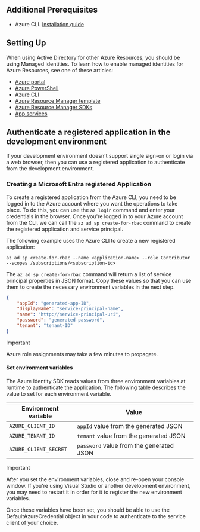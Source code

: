 ## Additional Prerequisites

 - Azure CLI. [Installation guide](/cli/azure/install-azure-cli)

## Setting Up

When using Active Directory for other Azure Resources, you should be using Managed identities. To learn how to enable managed identities for Azure Resources, see one of these articles:

- [Azure portal](../../../../../active-directory/managed-identities-azure-resources/qs-configure-portal-windows-vm.md)
- [Azure PowerShell](../../../../../active-directory/managed-identities-azure-resources/qs-configure-powershell-windows-vm.md)
- [Azure CLI](../../../../../active-directory/managed-identities-azure-resources/qs-configure-cli-windows-vm.md)
- [Azure Resource Manager template](../../../../../active-directory/managed-identities-azure-resources/qs-configure-template-windows-vm.md)
- [Azure Resource Manager SDKs](../../../../../active-directory/managed-identities-azure-resources/qs-configure-sdk-windows-vm.md)
- [App services](../../../../../app-service/overview-managed-identity.md)

## Authenticate a registered application in the development environment

If your development environment doesn't support single sign-on or login via a web browser, then you can use a registered application to authenticate from the development environment.

<a name='creating-an-azure-active-directory-registered-application'></a>

### Creating a Microsoft Entra registered Application

To create a registered application from the Azure CLI, you need to be logged in to the Azure account where you want the operations to take place. To do this, you can use the `az login` command and enter your credentials in the browser. Once you're logged in to your Azure account from the CLI, we can call the `az ad sp create-for-rbac` command to create the registered application and service principal.

The following example uses the Azure CLI to create a new registered application:

```azurecli
az ad sp create-for-rbac --name <application-name> --role Contributor --scopes /subscriptions/<subscription-id>
```

The `az ad sp create-for-rbac` command will return a list of service principal properties in JSON format. Copy these values so that you can use them to create the necessary environment variables in the next step.

```json
{
    "appId": "generated-app-ID",
    "displayName": "service-principal-name",
    "name": "http://service-principal-uri",
    "password": "generated-password",
    "tenant": "tenant-ID"
}
```
> [!IMPORTANT]
> Azure role assignments may take a few minutes to propagate.

#### Set environment variables

The Azure Identity SDK reads values from three environment variables at runtime to authenticate the application. The following table describes the value to set for each environment variable.

| Environment variable  | Value                                    |
| --------------------- | ---------------------------------------- |
| `AZURE_CLIENT_ID`     | `appId` value from the generated JSON    |
| `AZURE_TENANT_ID`     | `tenant` value from the generated JSON   |
| `AZURE_CLIENT_SECRET` | `password` value from the generated JSON |

> [!IMPORTANT]
> After you set the environment variables, close and re-open your console window. If you're using Visual Studio or another development environment, you may need to restart it in order for it to register the new environment variables.

Once these variables have been set, you should be able to use the DefaultAzureCredential object in your code to authenticate to the service client of your choice.
